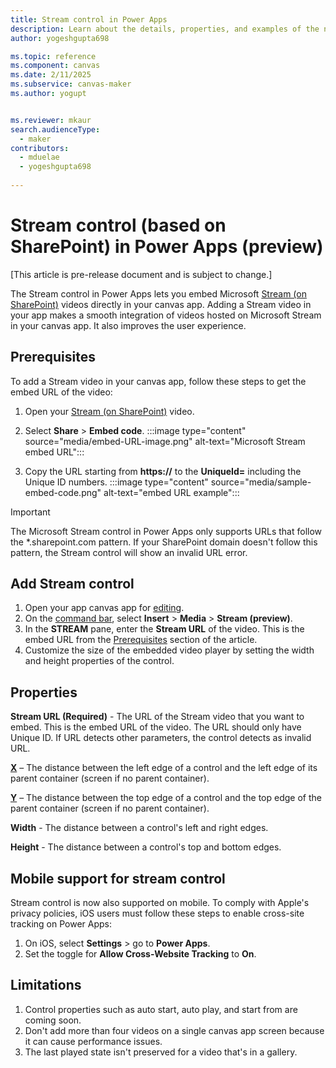 ```yaml
---
title: Stream control in Power Apps
description: Learn about the details, properties, and examples of the new stream control in Power Apps.
author: yogeshgupta698

ms.topic: reference
ms.component: canvas
ms.date: 2/11/2025
ms.subservice: canvas-maker
ms.author: yogupt


ms.reviewer: mkaur
search.audienceType: 
  - maker
contributors:
  - mduelae
  - yogeshgupta698
  
---
```

# Stream control (based on SharePoint) in Power Apps (preview)

[This article is pre-release document and is subject to change.]

The Stream control in Power Apps lets you embed Microsoft [Stream (on SharePoint)](/stream/streamnew/new-stream) videos directly in your canvas app. Adding a Stream video in your app makes a smooth integration of videos hosted on Microsoft Stream in your canvas app. It also improves the user experience.

## Prerequisites

To add a Stream video in your canvas app, follow these steps to get the embed URL of the video:

1. Open your [Stream (on SharePoint)](/stream/streamnew/new-stream) video.
1. Select **Share** > **Embed code**.
:::image type="content" source="media/embed-URL-image.png" alt-text="Microsoft Stream embed URL":::

1. Copy the URL starting from **https://** to the **UniqueId=** including the Unique ID numbers.
:::image type="content" source="media/sample-embed-code.png" alt-text="embed URL example":::

> [!IMPORTANT] 
> The Microsoft Stream control in Power Apps only supports URLs that follow the *.sharepoint.com pattern. If your SharePoint domain doesn't follow this pattern, the Stream control will show an invalid URL error.

## Add Stream control 

1. Open your app canvas app for [editing](../../edit-app.md).
1. On the [command bar](../../power-apps-studio.md#1--power-apps-studio-modern-command-bar), select **Insert** > **Media** > **Stream (preview)**.
1. In the **STREAM** pane, enter the **Stream URL** of the video. This is the embed URL from the [Prerequisites](new-stream-video-control.md#prerequisites) section of the article.
1. Customize the size of the embedded video player by setting the width and height properties of the control.


## Properties

**Stream URL (Required)** - The URL of the Stream video that you want to embed. This is the embed URL of the video. The URL should only have Unique ID. If URL detects other parameters, the control detects as invalid URL.
 
**[X](../properties-size-location.md)** – The distance between the left edge of a control and the left edge of its parent container (screen if no parent container).

**[Y](../properties-size-location.md)** – The distance between the top edge of a control and the top edge of the parent container (screen if no parent container).

**Width** - The distance between a control's left and right edges. 

**Height** - The distance between a control's top and bottom edges. 

## Mobile support for stream control
Stream control is now also supported on mobile. To comply with Apple's privacy policies, iOS users must follow these steps to enable cross-site tracking on Power Apps:

1. On iOS, select **Settings** > go to **Power Apps**.
1. Set the toggle for **Allow Cross-Website Tracking** to **On**.

## Limitations

1. Control properties such as auto start, auto play, and start from are coming soon.
1. Don't add more than four videos on a single canvas app screen because it can cause performance issues.
3. The last played state isn't preserved for a video that's in a gallery.

